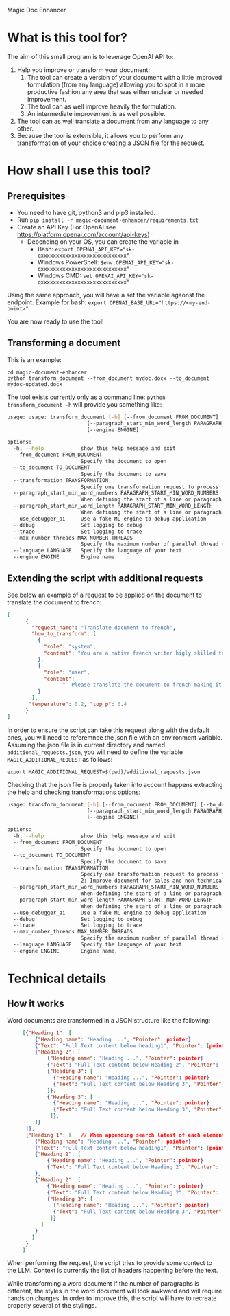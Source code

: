 Magic Doc Enhancer

# What is this tool for? 
The aim of this small program is to leverage OpenAI API to:
1. Help you improve or transform your document: 
   1. The tool can create a version of your document with a little improved formulation (from any language) allowing you to spot in a more productive fashion any area that was either unclear or needed improvement.
   2. The tool can as well improve heavily the formulation.
   3. An intermediate improvement is as well possible.
2. The tool can as well translate a document from any language to any other.
3. Because the tool is extensible, it allows you to perform any transformation of your choice creating a JSON file for the request.

# How shall I use this tool?
## Prerequisites
* You need to have git, python3 and pip3 installed.
* Run `pip install -r magic-document-enhancer/requirements.txt`
* Create an API Key (For OpenAI see  https://platform.openai.com/account/api-keys)
  * Depending on your OS, you can create the variable in 
    * Bash: `export OPENAI_API_KEY="sk-qxxxxxxxxxxxxxxxxxxxxxxxxxxxx"`
    * Windows PowerShell: `$env:OPENAI_API_KEY="sk-qxxxxxxxxxxxxxxxxxxxxxxxxxxxx"`
    * Windows CMD: `set OPENAI_API_KEY="sk-qxxxxxxxxxxxxxxxxxxxxxxxxxxxx"`

Using the same approach, you will have a set the variable agaonst the endpoint. Example for bash: `export OPENAI_BASE_URL="https://<my-end-point>"`

You are now ready to use the tool!

## Transforming a document

This is an example: 

```
cd magic-document-enhancer
python transform_document --from_document mydoc.docx --to_document mydoc-updated.docx
```
The tool exists currently only as a command line: `python transform_document -h` will provide you something like:
```bash
usage: usage: transform_document [-h] [--from_document FROM_DOCUMENT] [--to_document TO_DOCUMENT] [--transformation TRANSFORMATION] [--paragraph_start_min_word_numbers PARAGRAPH_START_MIN_WORD_NUMBERS]
                          [--paragraph_start_min_word_length PARAGRAPH_START_MIN_WORD_LENGTH] [--use_debugger_ai] [--debug] [--trace] [--max_number_threads MAX_NUMBER_THREADS] [--language LANGUAGE]
                          [--engine ENGINE]

options:
  -h, --help            show this help message and exit
  --from_document FROM_DOCUMENT
                        Specify the document to open
  --to_document TO_DOCUMENT
                        Specify the document to save
  --transformation TRANSFORMATION
                        Specify one transformation request to process from the following list: [[ 0: Improve document for technical stakeholders *** 1: Create document document for technical stakeholders *** 2: Improve document for sales and non technical stakeholders *** 3: Create document document for sales and non technical stakeholders *** 4: Translate document
  --paragraph_start_min_word_numbers PARAGRAPH_START_MIN_WORD_NUMBERS
                        When defining the start of a line or paragraph this defines the minimum number of words (1 per default)
  --paragraph_start_min_word_length PARAGRAPH_START_MIN_WORD_LENGTH
                        When defining the start of a line or paragraph this defines the minimum number of chars in each of the initial words (2 per default)
  --use_debugger_ai     Use a fake ML engine to debug application
  --debug               Set logging to debug
  --trace               Set logging to trace
  --max_number_threads MAX_NUMBER_THREADS
                        Specify the maximum number of parallel thread (Default 1)
  --language LANGUAGE   Specify the language of your text
  --engine ENGINE       Engine name.

```
## Extending the script with additional requests
See below an example of a request to be applied on the document to translate the document to french:
```json
[
      {
        "request_name": "Translate document to french", 
        "how_to_transform": [
          { 
            "role": "system", 
            "content": "You are a native french writer higly skilled to translate technical english text to french.\n"
          },
          { 
            "role": "user", 
            "content": 
                  "- Please translate the document to french making it very clear for deep technical people. Please enhance technical explanations or technical words ensuring the text can be shared with a large technical audience.\n - Provide NO explanation of any change you perform.\n - Provide NO comment regarding any change.\n - Do NOT modify the meaning of the text.\n - If you cannot translate then provide the same text.\n"
          }
        ],
       "temperature": 0.2, "top_p": 0.4 
      }
]
```
In order to ensure the script can take this request along with the default ones, you will need to referemnce the json file with an environment variable. Assuming the json file is in current directory and named `additional_requests.json`, you will need to define the variable `MAGIC_ADDITIONAL_REQUEST` as follows:

`export MAGIC_ADDITIONAL_REQUEST=$(pwd)/additional_requests.json`

Checking that the json file is properly taken into account happens extracting the help and checking transformations options:

```bash
usage: transform_document [-h] [--from_document FROM_DOCUMENT] [--to_document TO_DOCUMENT] [--transformation TRANSFORMATION] [--paragraph_start_min_word_numbers PARAGRAPH_START_MIN_WORD_NUMBERS]
                          [--paragraph_start_min_word_length PARAGRAPH_START_MIN_WORD_LENGTH] [--use_debugger_ai] [--debug] [--trace] [--max_number_threads MAX_NUMBER_THREADS] [--language LANGUAGE]
                          [--engine ENGINE]

options:
  -h, --help            show this help message and exit
  --from_document FROM_DOCUMENT
                        Specify the document to open
  --to_document TO_DOCUMENT
                        Specify the document to save
  --transformation TRANSFORMATION
                        Specify one transformation request to process from the following list: [[ 0: Improve document for technical stakeholders *** 1: Create document document for technical stakeholders ***
                        2: Improve document for sales and non technical stakeholders *** 3: Create document document for sales and non technical stakeholders *** 4: Translate document *** 5: Translate document to french ]]
  --paragraph_start_min_word_numbers PARAGRAPH_START_MIN_WORD_NUMBERS
                        When defining the start of a line or paragraph this defines the minimum number of words (1 per default)
  --paragraph_start_min_word_length PARAGRAPH_START_MIN_WORD_LENGTH
                        When defining the start of a line or paragraph this defines the minimum number of chars in each of the initial words (2 per default)
  --use_debugger_ai     Use a fake ML engine to debug application
  --debug               Set logging to debug
  --trace               Set logging to trace
  --max_number_threads MAX_NUMBER_THREADS
                        Specify the maximum number of parallel thread (Default 1)
  --language LANGUAGE   Specify the language of your text
  --engine ENGINE       Engine name.

```

# Technical details
## How it works
Word documents are transformed in a JSON structure like the following:
```json
     [{"Heading 1": [
         {"Heading name": "Heading ...", "Pointer": pointer}
         {"Text": "Full Text content below heading1", "Pointer": [pointer1, pointer2, ...]},
         {"Heading 2": [
             {"Heading name": "Heading ...", "Pointer": pointer}
             {"Text": "Full Text content below Heading 2", "Pointer": [pointer1, pointer2, ...]},
             {"Heading 3": [
               {"Heading name": "Heading ...", "Pointer": pointer}
               {"Text": "Full Text content below Heading 3", "Pointer": [pointer1, pointer2, ...]}
             ]},
             {"Heading 3": [
               {"Heading name": "Heading ...", "Pointer": pointer}
               {"Text": "Full Text content below Heading 3", "Pointer": [pointer1, pointer2, ...]},
              ]},
         ]}
      ]},
      {"Heading 1": [   // When appending search latest of each element until parent heading is found
         {"Heading name": "Heading ...", "Pointer": pointer}
         {"Text": "Full Text content below heading1", "Pointer": [pointer1, pointer2, ...]},
         {"Heading 2": [
             {"Heading name": "Heading ...", "Pointer": pointer}
             {"Text": "Full Text content below Heading 2", "Pointer": [pointer1, pointer2, ...]}]
         },
         {"Heading 2": [
             {"Heading name": "Heading ...", "Pointer": pointer}
             {"Text": "Full Text content below Heading 2", "Pointer": [pointer1, pointer2, ...]}
             {"Heading 3": [
               {"Heading name": "Heading ...", "Pointer": pointer}
               {"Text": "Full Text content below Heading 3", "Pointer": [pointer1, pointer2, ...]},
              ]}
           ]
         }
        ]
      }
     ]

```
When performing the request, the script tries to provide some contect to the LLM. Context is currently the list of headers happening before the text.

While transforming a word document if the number of paragraphs is different, the styles in the word document will look awkward and will require hands on changes. In order to improve this, the script will have to recreate properly several of the stylings.
